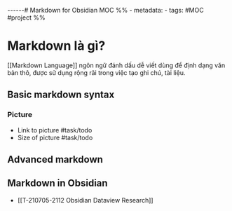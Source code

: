------# Markdown for Obsidian MOC
%% - metadata:
	- tags: #MOC #project %% 

# Markdown là gì?
[[Markdown Language]] ngôn ngữ đánh dấu dễ viết dùng để định dạng văn bản thô, được sử dụng rộng rãi trong việc tạo ghi chú, tài liệu.

## Basic markdown syntax
### Picture
- Link to picture #task/todo 
- Size of picture #task/todo 

## Advanced markdown


## Markdown in Obsidian
- [[T-210705-2112 Obsidian Dataview Research]]
